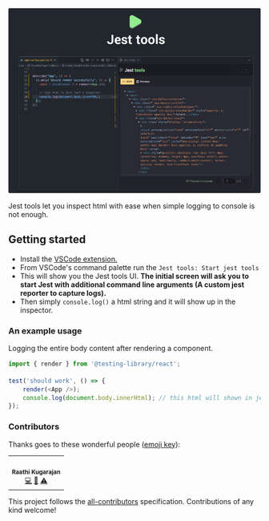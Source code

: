 <img src="./icons/Github banner.png">

Jest tools let you inspect html with ease when simple logging to console is not enough.

## Getting started

-   Install the [VSCode extension.](https://marketplace.visualstudio.com/items?itemName=Raathigeshan.jest-tools)
-   From VSCode's command palette run the `Jest tools: Start jest tools`
-   This will show you the Jest tools UI. **The initial screen will ask you to start Jest with additional command line arguments (A custom jest reporter to capture logs).**
-   Then simply `console.log()` a html string and it will show up in the inspector.

### An example usage

Logging the entire body content after rendering a component.

```javascript
import { render } from '@testing-library/react';

test('should work', () => {
    render(<App />);
    console.log(document.body.innerHtml); // this html will shown in jest tool's inspector
});
```

### Contributors

Thanks goes to these wonderful people ([emoji key](https://allcontributors.org/docs/en/emoji-key)):

<!-- ALL-CONTRIBUTORS-LIST:START - Do not remove or modify this section -->
<!-- prettier-ignore-start -->
<!-- markdownlint-disable -->
<table>
  <tr>
    <td align="center"><a href="https://twitter.com/Raathigesh"><img src="https://avatars0.githubusercontent.com/u/3108160?v=4" width="100px;" alt=""/><br /><sub><b>Raathi Kugarajan</b></sub></a><br /><a href="https://github.com/Raathigesh/waypoint/commits?author=Raathigesh" title="Code">💻</a> <a href="https://github.com/Raathigesh/waypoint/commits?author=Raathigesh" title="Documentation">📖</a> <a href="https://github.com/Raathigesh/waypoint/commits?author=Raathigesh" title="Tests">⚠️</a></td>
  </tr>
</table>

<!-- markdownlint-enable -->
<!-- prettier-ignore-end -->

<!-- ALL-CONTRIBUTORS-LIST:END -->

This project follows the [all-contributors](https://github.com/all-contributors/all-contributors) specification. Contributions of any kind welcome!
